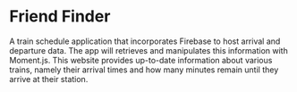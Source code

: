 # Friend Finder

A train schedule application that incorporates Firebase to host arrival and departure data. The app will retrieves and manipulates this information with Moment.js. This website provides up-to-date information about various trains, namely their arrival times and how many minutes remain until they arrive at their station.
